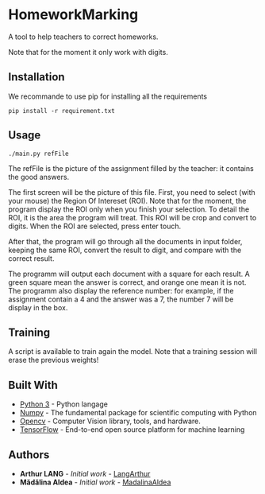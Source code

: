 # HomeworkMarking
A tool to help teachers to correct homeworks.

Note that for the moment it only work with digits.

## Installation
We recommande to use pip for installing all the requirements

```
pip install -r requirement.txt
```

## Usage

```
./main.py refFile
```

The refFile is the picture of the assignment filled by the teacher: it contains the good answers.

The first screen will be the picture of this file. First, you need to select (with your mouse) the Region Of Intereset (ROI). Note that for the moment, the program display the ROI only when you finish your selection.
To detail the ROI, it is the area the program will treat. This ROI will be crop and convert to digits.
When the ROI are selected, press enter touch.

After that, the program will go through all the documents in input folder, keeping the same ROI, convert the result to digit, and compare with the correct result.

The programm will output each document with a square for each result. A green square mean the answer is correct, and orange one mean it is not.
The programm also display the reference number: for example, if the assignment contain a 4 and the answer was a 7, the number 7 will be display in the box.

## Training

A script is available to train again the model. Note that a training session will erase the previous weights!

## Built With

* [Python 3](https://www.python.org) - Python langage
* [Numpy](https://numpy.org) - The fundamental package for scientific computing with Python
* [Opencv](https://opencv.org) - Computer Vision library, tools, and hardware.
* [TensorFlow](https://www.tensorflow.org) - End-to-end open source platform for machine learning

## Authors

* **Arthur LANG** - *Initial work* - [LangArthur](https://github.com/LangArthur)
* **Mădălina Aldea** - *Initial work* - [MadalinaAldea](https://github.com/MadalinaAldea)

